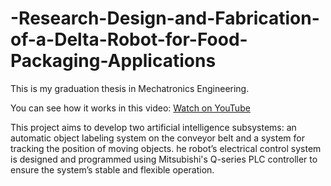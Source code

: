 # -Research-Design-and-Fabrication-of-a-Delta-Robot-for-Food-Packaging-Applications

This is my graduation thesis in Mechatronics Engineering.

You can see how it works in this video: [Watch on YouTube](https://www.youtube.com/watch?v=-C6ZjhooJgQ&t=12s)

This project aims to develop two artificial intelligence subsystems:  an automatic object labeling system on the conveyor belt and a system for tracking  the position of moving objects. he robot’s electrical control system is  designed and programmed using Mitsubishi's Q-series PLC controller to ensure the  system’s stable and flexible operation.

